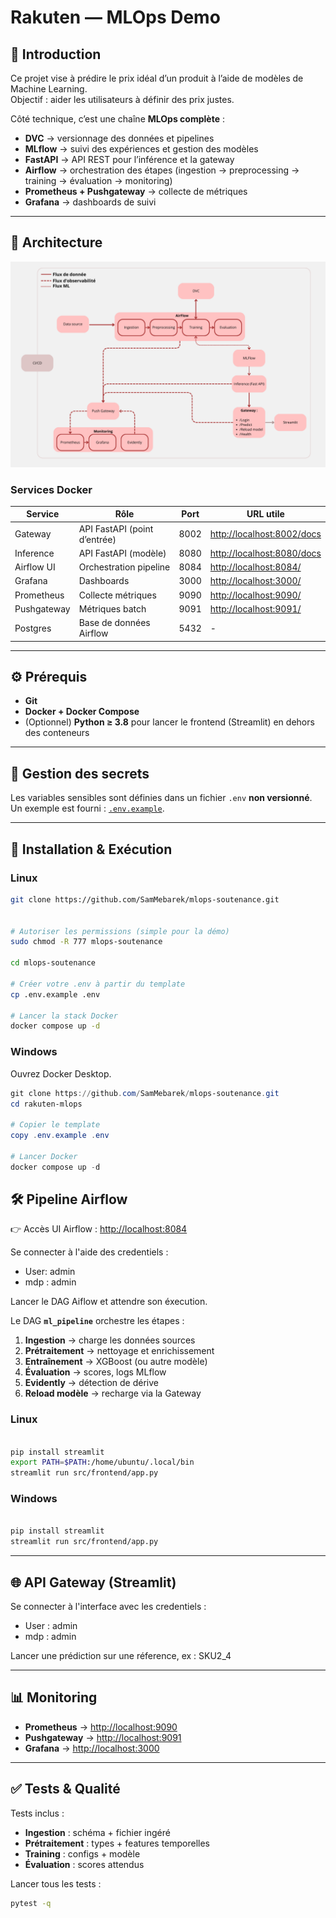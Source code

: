 # Rakuten  — MLOps Demo  

## 📌 Introduction
Ce projet vise à prédire le prix idéal d’un produit à l’aide de modèles de Machine Learning.  
Objectif : aider les utilisateurs à définir des prix justes.

Côté technique, c’est une chaîne **MLOps complète** :

- **DVC** → versionnage des données et pipelines  
- **MLflow** → suivi des expériences et gestion des modèles  
- **FastAPI** → API REST pour l’inférence et la gateway  
- **Airflow** → orchestration des étapes (ingestion → preprocessing → training → évaluation → monitoring)  
- **Prometheus + Pushgateway** → collecte de métriques  
- **Grafana** → dashboards de suivi  

---

## 📐 Architecture


![Schéma](docs/Data_Source.png)






### Services Docker
| Service       | Rôle                                | Port   | URL utile |
|---------------|-------------------------------------|--------|-----------|
| Gateway       | API FastAPI (point d’entrée)        | 8002   | [http://localhost:8002/docs](http://localhost:8002/docs) |
| Inference     | API FastAPI (modèle)                | 8080   | [http://localhost:8080/docs](http://localhost:8080/docs) |
| Airflow UI    | Orchestration pipeline              | 8084   | [http://localhost:8084/](http://localhost:8084/) |
| Grafana       | Dashboards                          | 3000   | [http://localhost:3000/](http://localhost:3000/) |
| Prometheus    | Collecte métriques                  | 9090   | [http://localhost:9090/](http://localhost:9090/) |
| Pushgateway   | Métriques batch                     | 9091   | [http://localhost:9091/](http://localhost:9091/) |
| Postgres      | Base de données Airflow             | 5432   | - |

---

## ⚙️ Prérequis

- **Git**  
- **Docker + Docker Compose**  
- (Optionnel) **Python ≥ 3.8** pour lancer le frontend (Streamlit) en dehors des conteneurs  

---

## 🔑 Gestion des secrets

Les variables sensibles sont définies dans un fichier `.env` **non versionné**.  
Un exemple est fourni : [`.env.example`](.env.example).  


---

## 🚀 Installation & Exécution

### Linux

```bash
git clone https://github.com/SamMebarek/mlops-soutenance.git


# Autoriser les permissions (simple pour la démo)
sudo chmod -R 777 mlops-soutenance

cd mlops-soutenance

# Créer votre .env à partir du template
cp .env.example .env

# Lancer la stack Docker
docker compose up -d

```



### Windows

Ouvrez Docker Desktop.

```powershell
git clone https://github.com/SamMebarek/mlops-soutenance.git
cd rakuten-mlops

# Copier le template
copy .env.example .env

# Lancer Docker
docker compose up -d

```

## 🛠️ Pipeline Airflow

👉 Accès UI Airflow : [http://localhost:8084](http://localhost:8084)

Se connecter à l'aide des credentiels : 
  - User: admin
  - mdp : admin

Lancer le DAG Aiflow et attendre son éxecution.

Le DAG **`ml_pipeline`** orchestre les étapes :

1. **Ingestion** → charge les données sources
2. **Prétraitement** → nettoyage et enrichissement
3. **Entraînement** → XGBoost (ou autre modèle)
4. **Évaluation** → scores, logs MLflow
5. **Evidently** → détection de dérive
6. **Reload modèle** → recharge via la Gateway


### Linux

```bash

pip install streamlit
export PATH=$PATH:/home/ubuntu/.local/bin
streamlit run src/frontend/app.py
```
### Windows

```bash

pip install streamlit
streamlit run src/frontend/app.py
```

---

## 🌐 API Gateway (Streamlit)

Se connecter à l'interface avec les credentiels :
 - User : admin
 - mdp : admin

Lancer une prédiction sur une réference, ex : SKU2_4

---

## 📊 Monitoring

* **Prometheus** → [http://localhost:9090](http://localhost:9090)
* **Pushgateway** → [http://localhost:9091](http://localhost:9091)
* **Grafana** → [http://localhost:3000](http://localhost:3000)


---

## ✅ Tests & Qualité

Tests inclus :

* **Ingestion** : schéma + fichier ingéré
* **Prétraitement** : types + features temporelles
* **Training** : configs + modèle
* **Évaluation** : scores attendus

Lancer tous les tests :

```bash
pytest -q
```
